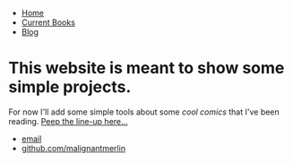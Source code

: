 
<!DOCTYPE html>
<html>
	<head>
		<title>website stuff</title>
	</head>
	<body>
		<nav>
    		<ul>
        		<li><a href="/">Home</a></li>
	        	<li><a href="/current-books">Current Books</a></li>
        		<li><a href="/blog">Blog</a></li>
    		</ul>
		</nav>
		<div class="container">
    		<div class="blurb">
        		<h1>This website is meant to show some simple projects.</h1>
				<p>For now I'll add some simple tools about some <em>cool comics</em> that I've been reading. <a href="/current-books">Peep the line-up here...</a></p>
    		</div><!-- /.blurb -->
		</div><!-- /.container -->
		<footer>
    		<ul>
        		<li><a href="refboarder@gmail.com">email</a></li>
        		<li><a href="https://github.com/malignantmerlin">github.com/malignantmerlin</a></li>
			</ul>
		</footer>
	</body>
</html>
